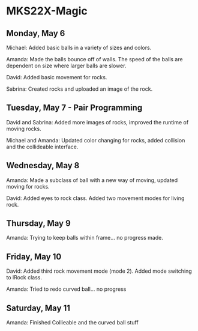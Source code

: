 # MKS22X-Magic

## Monday, May 6 

Michael: Added basic balls in a variety of sizes and colors.

Amanda: Made the balls bounce off of walls. The speed of the balls are dependent on size where larger balls are slower.

David: Added basic movement for rocks.

Sabrina: Created rocks and uploaded an image of the rock.

## Tuesday, May 7 - Pair Programming

David and Sabrina: Added more images of rocks, improved the runtime of moving rocks.

Michael and Amanda: Updated color changing for rocks, added collision and the collideable interface.

## Wednesday, May 8

Amanda: Made a subclass of ball with a new way of moving, updated moving for rocks.

David: Added eyes to rock class. Added two movement modes for living rock.

## Thursday, May 9

Amanda: Trying to keep balls within frame... no progress made.

## Friday, May 10

David: Added third rock movement mode (mode 2). Added mode switching to 
lRock class.

Amanda: Tried to redo curved ball... no progress

## Saturday, May 11

Amanda: Finished Collieable and the curved ball stuff 
